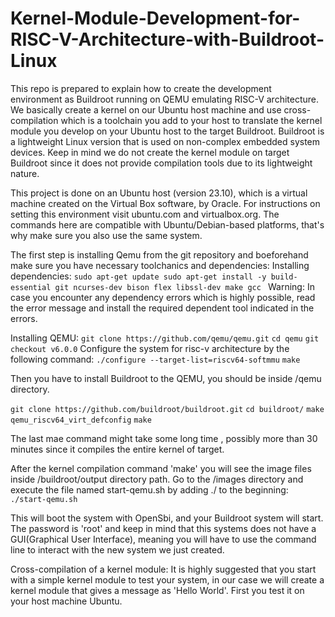 # Kernel-Module-Development-for-RISC-V-Architecture-with-Buildroot-Linux
This repo is prepared to explain how to create the development environment as Buildroot running on QEMU emulating RISC-V architecture. We basically create a kernel on our Ubuntu host machine and use cross-compilation which is a toolchain you add to your host to translate the kernel module you develop on your Ubuntu host to the target Buildroot. Buildroot is a lightweight Linux version that is used on non-complex embedded system devices. Keep in mind we do not create the kernel module on target Buildroot since it does not provide compilation tools due to its lightweight nature.

This project is done on an Ubuntu host (version 23.10), which is a virtual machine created on the Virtual Box software, by Oracle. For instructions on setting this environment visit ubuntu.com and virtualbox.org. The commands here are compatible with Ubuntu/Debian-based platforms, that's why make sure you also use the same system. 

The first step is installing Qemu from the git repository and boeforehand make sure you have necessary toolchanics and dependencies:
Installing dependencies:
`sudo apt-get update
sudo apt-get install -y build-essential git ncurses-dev bison flex libssl-dev make gcc
`
Warning: In case you encounter any dependency errors which is highly possible, read the error message and install the required dependent tool indicated in the errors.

Installing QEMU:
`git clone https://github.com/qemu/qemu.git`
`cd qemu`
`git checkout v6.0.0`
Configure the system for risc-v architecture by the following command:
`./configure --target-list=riscv64-softmmu`
`make`

Then you have to install Buildroot to the QEMU, you should be inside /qemu directory. 

`git clone https://github.com/buildroot/buildroot.git`
`cd buildroot/`
`make qemu_riscv64_virt_defconfig`
`make`

The last mae command might take some long time , possibly more than 30 minutes since it compiles the entire kernel of target.

After the kernel compilation command 'make' you will see the image files inside /buildroot/output directory path. Go to the /images directory and execute the file named start-qemu.sh by adding ./ to the beginning: `./start-qemu.sh`

This will boot the system with OpenSbi, and your Buildroot system will start. The password is 'root' and keep in mind that this systems does not have a GUI(Graphical User Interface), meaning you will have to use the command line to interact with the new system we just created.

Cross-compilation of a kernel module:
It is highly suggested that you start with a simple kernel module to test your system, in our case we will create a kernel module that gives a message as 'Hello World'. First you test it on your host machine Ubuntu. 

